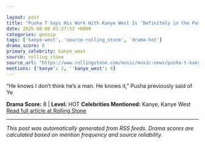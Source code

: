 ```yaml
---

layout: post
title: "Pusha T Says His Work With Kanye West Is ‘Definitely in the Past’"
date: 2025-08-08 01:27:53 +0000
categories: gossip
tags: ['kanye-west', 'source-rolling_stone', 'drama-hot']
drama_score: 8
primary_celebrity: kanye_west
source: rolling_stone
source_url: "https://www.rollingstone.com/music/music-news/pusha-t-kanye-west-collaborations-in-the-past-1235403476/"
mentions: {'kanye': 2, ''kanye_west': 6}
---
```


“He knows I don’t think he’s a man. He knows it," Pusha previously said of Ye

**Drama Score:** 8 | **Level:** HOT **Celebrities Mentioned:** Kanye, Kanye West [Read full article at Rolling Stone](https://www.rollingstone.com/music/music-news/pusha-t-kanye-west-collaborations-in-the-past-1235403476/)

---

*This post was automatically generated from RSS feeds. Drama scores are calculated based on mention frequency and source reliability.*